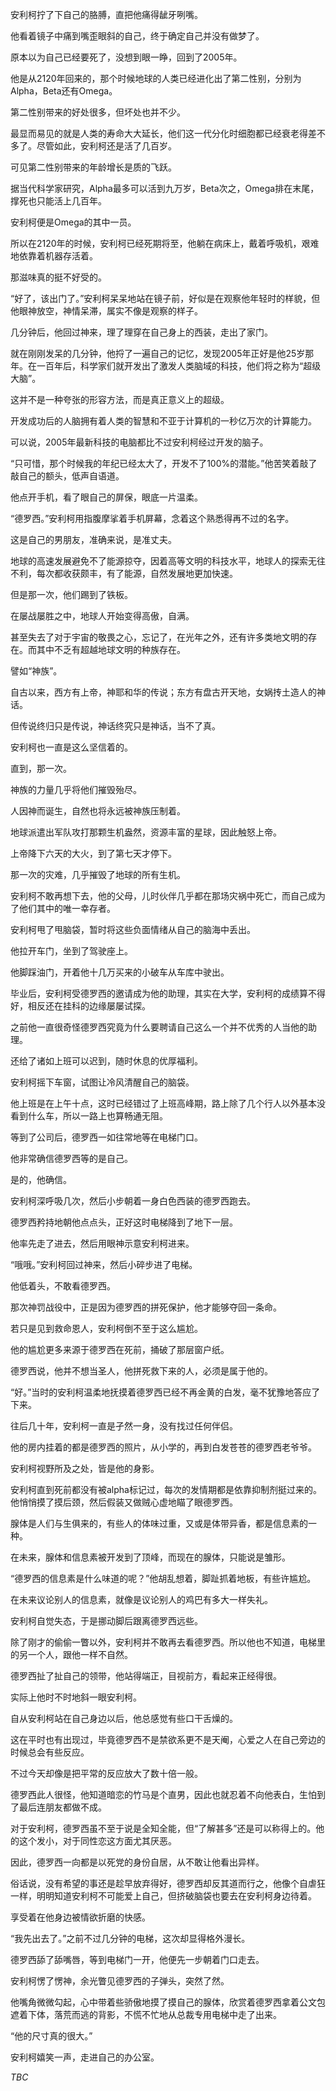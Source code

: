安利柯拧了下自己的胳膊，直把他痛得龇牙咧嘴。


他看着镜子中痛到嘴歪眼斜的自己，终于确定自己并没有做梦了。


原本以为自己已经要死了，没想到眼一睁，回到了2005年。


他是从2120年回来的，那个时候地球的人类已经进化出了第二性别，分别为Alpha，Beta还有Omega。


第二性别带来的好处很多，但坏处也并不少。


最显而易见的就是人类的寿命大大延长，他们这一代分化时细胞都已经衰老得差不多了。尽管如此，安利柯还是活了几百岁。


可见第二性别带来的年龄增长是质的飞跃。


据当代科学家研究，Alpha最多可以活到九万岁，Beta次之，Omega排在末尾，撑死也只能活上几百年。


安利柯便是Omega的其中一员。


所以在2120年的时候，安利柯已经死期将至，他躺在病床上，戴着呼吸机，艰难地依靠着机器存活着。


那滋味真的挺不好受的。


“好了，该出门了。”安利柯呆呆地站在镜子前，好似是在观察他年轻时的样貌，但他眼神放空，神情呆滞，属实不像是观察的样子。


几分钟后，他回过神来，理了理穿在自己身上的西装，走出了家门。


就在刚刚发呆的几分钟，他捋了一遍自己的记忆，发现2005年正好是他25岁那年。在一百年后，科学家们就开发出了激发人类脑域的科技，他们将之称为“超级大脑”。


这并不是一种夸张的形容方法，而是真正意义上的超级。


开发成功后的人脑拥有着人类的智慧和不亚于计算机的一秒亿万次的计算能力。


可以说，2005年最新科技的电脑都比不过安利柯经过开发的脑子。


“只可惜，那个时候我的年纪已经太大了，开发不了100%的潜能。”他苦笑着敲了敲自己的额头，低声自语道。


他点开手机，看了眼自己的屏保，眼底一片温柔。


“德罗西。”安利柯用指腹摩挲着手机屏幕，念着这个熟悉得再不过的名字。


这是自己的男朋友，准确来说，是准丈夫。


地球的高速发展避免不了能源掠夺，因着高等文明的科技水平，地球人的探索无往不利，每次都收获颇丰，有了能源，自然发展地更加快速。


但是那一次，他们踢到了铁板。


在屡战屡胜之中，地球人开始变得高傲，自满。


甚至失去了对于宇宙的敬畏之心，忘记了，在光年之外，还有许多类地文明的存在。而其中不乏有超越地球文明的种族存在。


譬如“神族”。


自古以来，西方有上帝，神耶和华的传说；东方有盘古开天地，女娲抟土造人的神话。


但传说终归只是传说，神话终究只是神话，当不了真。


安利柯也一直是这么坚信着的。


直到，那一次。


神族的力量几乎将他们摧毁殆尽。


人因神而诞生，自然也将永远被神族压制着。


地球派遣出军队攻打那颗生机盎然，资源丰富的星球，因此触怒上帝。


上帝降下六天的大火，到了第七天才停下。


那一次的灾难，几乎摧毁了地球的所有生机。


安利柯不敢再想下去，他的父母，儿时伙伴几乎都在那场灾祸中死亡，而自己成为了他们其中的唯一幸存者。


安利柯甩了甩脑袋，暂时将这些负面情绪从自己的脑海中丢出。


他拉开车门，坐到了驾驶座上。


他脚踩油门，开着他十几万买来的小破车从车库中驶出。


毕业后，安利柯受德罗西的邀请成为他的助理，其实在大学，安利柯的成绩算不得好，相反还在挂科的边缘屡屡试探。


之前他一直很奇怪德罗西究竟为什么要聘请自己这么一个并不优秀的人当他的助理。


还给了诸如上班可以迟到，随时休息的优厚福利。


安利柯摇下车窗，试图让冷风清醒自己的脑袋。


他上班是在上午十点，这时已经错过了上班高峰期，路上除了几个行人以外基本没看到什么车，所以一路上也算畅通无阻。


等到了公司后，德罗西一如往常地等在电梯门口。


他非常确信德罗西等的是自己。


是的，他确信。


安利柯深呼吸几次，然后小步朝着一身白色西装的德罗西跑去。


德罗西矜持地朝他点点头，正好这时电梯降到了地下一层。


他率先走了进去，然后用眼神示意安利柯进来。


“哦哦。”安利柯回过神来，然后小碎步进了电梯。


他低着头，不敢看德罗西。


那次神罚战役中，正是因为德罗西的拼死保护，他才能够夺回一条命。


若只是见到救命恩人，安利柯倒不至于这么尴尬。


他的尴尬更多来源于德罗西在死前，捅破了那层窗户纸。


德罗西说，他并不想当圣人，他拼死救下来的人，必须是属于他的。


“好。”当时的安利柯温柔地抚摸着德罗西已经不再金黄的白发，毫不犹豫地答应了下来。


往后几十年，安利柯一直是孑然一身，没有找过任何伴侣。


他的房内挂着的都是德罗西的照片，从小学的，再到白发苍苍的德罗西老爷爷。


安利柯视野所及之处，皆是他的身影。





安利柯直到死前都没有被alpha标记过，每次的发情期都是依靠抑制剂挺过来的。他悄悄摸了摸后颈，然后假装又做贼心虚地瞄了眼德罗西。


腺体是人们与生俱来的，有些人的体味过重，又或是体带异香，都是信息素的一种。


在未来，腺体和信息素被开发到了顶峰，而现在的腺体，只能说是雏形。


“德罗西的信息素是什么味道的呢？”他胡乱想着，脚趾抓着地板，有些许尴尬。


在未来议论别人的信息素，就像是议论别人的鸡巴有多大一样失礼。


安利柯自觉失态，于是挪动脚后跟离德罗西远些。


除了刚才的偷偷一瞥以外，安利柯并不敢再去看德罗西。所以他也不知道，电梯里的另一个人，跟他一样不自然。


德罗西扯了扯自己的领带，他站得端正，目视前方，看起来正经得很。


实际上他时不时地斜一眼安利柯。


自从安利柯站在自己身边以后，他总感觉有些口干舌燥的。


这在平时也有出现过，毕竟德罗西不是禁欲系更不是天阉，心爱之人在自己旁边的时候总会有些反应。


不过今天却像是把平常的反应放大了数十倍一般。


德罗西此人很怪，他知道暗恋的竹马是个直男，因此也就忍着不向他表白，生怕到了最后连朋友都做不成。


对于安利柯，德罗西虽不至于说是全知全能，但“了解甚多”还是可以称得上的。他的这个发小，对于同性恋这方面尤其厌恶。


因此，德罗西一向都是以死党的身份自居，从不敢让他看出异样。


俗话说，没有希望的事还是趁早放弃得好，德罗西却反其道而行之，他像个自虐狂一样，明明知道安利柯不可能爱上自己，但挤破脑袋也要去在安利柯身边待着。


享受着在他身边被情欲折磨的快感。


“我先出去了。”之前不过几分钟的电梯，这次却显得格外漫长。


德罗西舔了舔嘴唇，等到电梯门一开，他便先一步朝着门口走去。


安利柯愣了愣神，余光瞥见德罗西的子弹头，突然了然。


他嘴角微微勾起，心中带着些骄傲地摸了摸自己的腺体，欣赏着德罗西拿着公文包遮着下体，落荒而逃的背影，不慌不忙地从总裁专用电梯中走了出来。


“他的尺寸真的很大。”


安利柯嬉笑一声，走进自己的办公室。


_TBC_